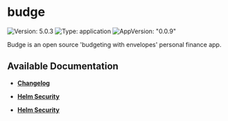 # budge

![Version: 5.0.3](https://img.shields.io/badge/Version-5.0.3-informational?style=flat-square) ![Type: application](https://img.shields.io/badge/Type-application-informational?style=flat-square) ![AppVersion: "0.0.9"](https://img.shields.io/badge/AppVersion-"0.0.9"-informational?style=flat-square)

Budge is an open source 'budgeting with envelopes' personal finance app.

## Available Documentation

- [**Changelog**](CHANGELOG)

- [**Helm Security**](container-security)

- [**Helm Security**](helm-security)

